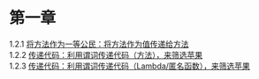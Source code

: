 # 第一章  
1.2.1 [将方法作为一等公民：将方法作为值传递给方法](https://github.com/reki-cool/Java-8-in-Action/blob/master/chapter-1/src/main/java/_1_2/_1_2_1/Test.java)  
1.2.2 [传递代码：利用谓词传递代码（方法），来筛选苹果](https://github.com/reki-cool/Java-8-in-Action/blob/master/chapter-1/src/main/java/_1_2/_1_2_2/Test.java)  
1.2.3 [传递代码：利用谓词传递代码（Lambda/匿名函数），来筛选苹果](https://github.com/reki-cool/Java-8-in-Action/blob/master/chapter-1/src/main/java/_1_2/_1_2_3/Test.java)    